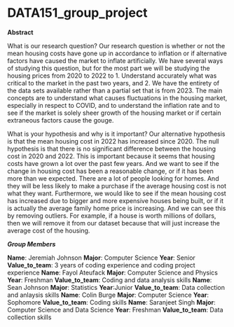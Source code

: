 # DATA151_group_project

**Abstract**

What is our research question? 
	Our research question is whether or not the mean housing costs have gone up in accordance to inflation or if alternative factors have caused the market to inflate artificially. We have several ways of studying this question, but for the most part we will be studying the housing prices from 2020 to 2022 to 1. Understand accurately what was critical to the market in the past two years, and 2. We have the entirety of the data sets available rather than a partial set that is from 2023. The main concepts are to understand what causes fluctuations in the housing market, especially in respect to COVID, and to understand the inflation rate and to see if the market is solely sheer growth of the housing market or if certain extraneous factors cause the gouge. 

What is your hypothesis and why is it important?
Our alternative hypothesis is that the mean housing cost in 2022 has increased since 2020. The null hypothesis is that there is no significant difference between the housing cost in 2020 and 2022. This is important because it seems that housing costs have grown a lot over the past few years. And we want to see if the change in housing cost has been a reasonable change, or if it has been more than we expected. There are a lot of people looking for homes. And they will be less likely to make a purchase if the average housing cost is not what they want. Furthermore, we would like to see if the mean housing cost has increased due to bigger and more expensive houses being built, or if it is actually the average family home price is increasing. And we can see this by removing outliers. For example, if a house is worth millions of dollars, then we will remove it from our dataset because that will just increase the average cost of the housing. 


***Group Members***

**Name**: Jeremiah Johnson **Major**: Computer Science **Year**: Senior **Value_to_team**: 3 years of coding experience and coding project experience
**Name**: Fayol Ateufack **Major**: Computer Science and Physics **Year**: Freshman **Value_to_team**: Coding and data analysis skills
**Name**: Sean Johnson **Major**: Statistics **Year**:Junior **Value_to_team**: Data collection and anlaysis skills
**Name**:  Colin Burge **Major**: Computer Science **Year**: Sophomore **Value_to_team**: Coding skills
**Name**: Saranjeet Singh **Major**: Computer Science and Data Science **Year**: Freshman **Value_to_team**: Data collection skills

